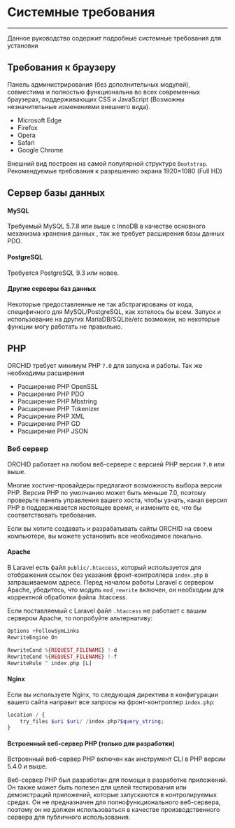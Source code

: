 # Системные требования
----------

Данное руководство содержит подробные системные требования для установки 


## Требования к браузеру

Панель администрирования (без дополнительных модулей),
совместима и полностью функциональна во всех современных браузерах,
поддерживающих CSS и JavaScript (Возможны незначительные изменениями внешнего вида).

- Microsoft Edge
- Firefox
- Opera
- Safari
- Google Chrome

Внешний вид построен на самой популярной структуре `Bootstrap`. Рекомендуемые требования к разрешению экрана 1920×1080 (Full HD)


## Сервер базы данных

#### MySQL

Требуемый MySQL 5.7.8 или выше с InnoDB в качестве основного механизма хранения данных
, так же требует расширения базы данных PDO.

#### PostgreSQL
Требуется PostgreSQL 9.3 или новее.

#### Другие серверы баз данных
Некоторые предоставленные не так абстрагированы от кода, специфичного для MySQL/PostgreSQL,
как хотелось бы всем. Запуск и использование на других MariaDB/SQLite/etc возможен, но некоторые функции
могу работать не правильно.


## PHP

ORCHID требует минимум PHP `7.0` для запуска и работы. Так же необходимы расширения

- Расширение PHP OpenSSL
- Расширение PHP PDO
- Расширение PHP Mbstring
- Расширение PHP Tokenizer
- Расширение PHP XML
- Расширение PHP GD
- Расширение PHP JSON


### Веб сервер

ORCHID работает на любом веб-сервере с версией PHP версии `7.0` или выше.

Многие хостинг-провайдеры предлагают возможность выбора версии PHP. 
Версия PHP по умолчанию может быть меньше 7.0, поэтому проверьте панель управления вашего хоста, 
чтобы узнать, какая версия PHP в поддерживается настоящее время, и измените ее, что бы соответствовать требования.

Если вы хотите создавать и разрабатывать сайты ORCHID на своем компьютере, вы можете установить все необходимое локально.


#### Apache
     
В Laravel есть файл `public/.htaccess`, который используется для отображения ссылок без указания 
фронт-контроллера `index.php` в запрашиваемом адресе. 
Перед началом работы Laravel с сервером Apache, убедитесь, что модуль `mod_rewrite` включен, 
он необходим для корректной обработки файла .htaccess.
     
Если поставляемый с Laravel файл `.htaccess` не работает с вашим сервером Apache, то попробуйте альтернативу:

```php
Options +FollowSymLinks
RewriteEngine On

RewriteCond %{REQUEST_FILENAME} !-d
RewriteCond %{REQUEST_FILENAME} !-f
RewriteRule ^ index.php [L]
```


#### Nginx

Если вы используете Nginx, то следующая директива в конфигурации вашего сайта 
направит все запросы на фронт-контроллер `index.php`:

```php
location / {
    try_files $uri $uri/ /index.php?$query_string;
}
```


#### Встроенный веб-сервер PHP (только для разработки)

Встроенный веб-сервер PHP включен как инструмент CLI в PHP версии 5.4.0 и выше.

Веб-сервер PHP был разработан для помощи в разработке приложений. 
Он также может быть полезен для целей тестирования или демонстраций приложений, 
которые запускаются в контролируемых средах. 
Он не предназначен для полнофункционального веб-сервера, 
поэтому он не должен использоваться в качестве производственного сервера для публичного использования.
